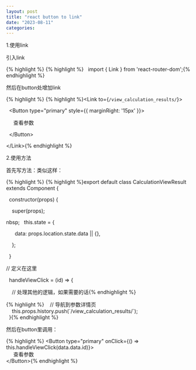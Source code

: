 ```yaml
---
layout: post
title: "react button to link"
date: "2023-08-11"
categories: 
---
```

<p>1.使用link</p>

<p>引入link</p>

{% highlight %}
{% highlight %}&nbsp;&nbsp; import { Link } from &#39;react-router-dom&#39;;{% endhighlight %}

<p>然后在button处增加link</p>

{% highlight %}
{% highlight %}&lt;Link to={`/view_calculation_results/`}&gt;

&nbsp; &lt;Button type=&quot;primary&quot; style={{ marginRight: &#39;15px&#39; }}&gt;

&nbsp;&nbsp;&nbsp;&nbsp; 查看参数

&nbsp; &lt;/Button&gt;

&lt;/Link&gt;{% endhighlight %}

<p>2.使用方法</p>

<p>首先写方法：类似这样：</p>

{% highlight %}
{% highlight %}export default class CalculationViewResult extends Component {

&nbsp; constructor(props) {

&nbsp;&nbsp;&nbsp; super(props);

nbsp;&nbsp;&nbsp; this.state = {

&nbsp;&nbsp;&nbsp;&nbsp;&nbsp; data: props.location.state.data || {},

&nbsp;&nbsp;&nbsp; };

&nbsp; }

// 定义在这里

&nbsp; handleViewClick = (id) =&gt; { &nbsp;&nbsp;

&nbsp;&nbsp;&nbsp; // 处理其他的逻辑，如果需要的话{% endhighlight %}

<p>{% highlight %}&nbsp;&nbsp;&nbsp; // 导航到参数详情页<br />
&nbsp;&nbsp;&nbsp; this.props.history.push(`/view_calculation_results/`);<br />
&nbsp; }{% endhighlight %}</p>

<p>然后在button里调用：</p>

<p>{% highlight %}&nbsp;&lt;Button type=&quot;primary&quot; onClick={() =&gt; this.handleViewClick(data.data.id)}&gt;<br />
&nbsp;&nbsp;&nbsp;&nbsp; 查看参数<br />
&lt;/Button&gt;{% endhighlight %}</p>

<p>&nbsp;</p>

